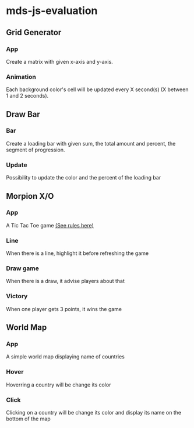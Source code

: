 # mds-js-evaluation

## Grid Generator
### App
Create a matrix with given x-axis and y-axis.

### Animation
Each background color's cell will be updated every X second(s) (X between 1 and 2 seconds).

## Draw Bar
### Bar
Create a loading bar with given sum, the total amount and percent, the segment of progression.

### Update
Possibility to update the color and the percent of the loading bar

## Morpion X/O
### App
A Tic Tac Toe game [(See rules here)](https://en.wikipedia.org/wiki/Tic-tac-toe)

### Line
When there is a line, highlight it before refreshing the game

### Draw game
When there is a draw, it advise players about that

### Victory
When one player gets 3 points, it wins the game

## World Map
### App
A simple world map displaying name of countries

### Hover
Hoverring a country will be change its color

### Click
Clicking on a country will be change its color and display its name on the bottom of the map
